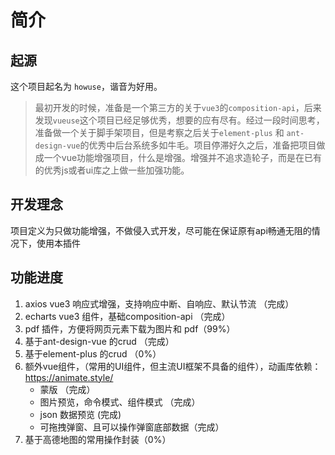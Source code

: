 # 简介

## 起源
这个项目起名为 `howuse`，谐音为好用。
>最初开发的时候，准备是一个第三方的关于`vue3`的`composition-api`，后来发现`vueuse`这个项目已经足够优秀，想要的应有尽有。经过一段时间思考，准备做一个关于脚手架项目，但是考察之后关于`element-plus` 和 `ant-design-vue`的优秀中后台系统多如牛毛。项目停滞好久之后，准备把项目做成一个vue功能增强项目，什么是增强。增强并不追求造轮子，而是在已有的优秀js或者ui库之上做一些加强功能。

## 开发理念
项目定义为只做功能增强，不做侵入式开发，尽可能在保证原有api畅通无阻的情况下，使用本插件

## 功能进度

1. axios vue3 响应式增强，支持响应中断、自响应、默认节流 （完成）
2. echarts vue3 组件，基础composition-api （完成）
3. pdf 插件，方便将网页元素下载为图片和 pdf（99%）
4. 基于ant-design-vue 的crud （完成）
5. 基于element-plus 的crud （0%）
6. 额外vue组件，（常用的UI组件，但主流UI框架不具备的组件），动画库依赖：https://animate.style/
   - 蒙版 （完成）
   - 图片预览，命令模式、组件模式 （完成）
   - json 数据预览 (完成)
   - 可拖拽弹窗、且可以操作弹窗底部数据（完成）
7. 基于高德地图的常用操作封装（0%）